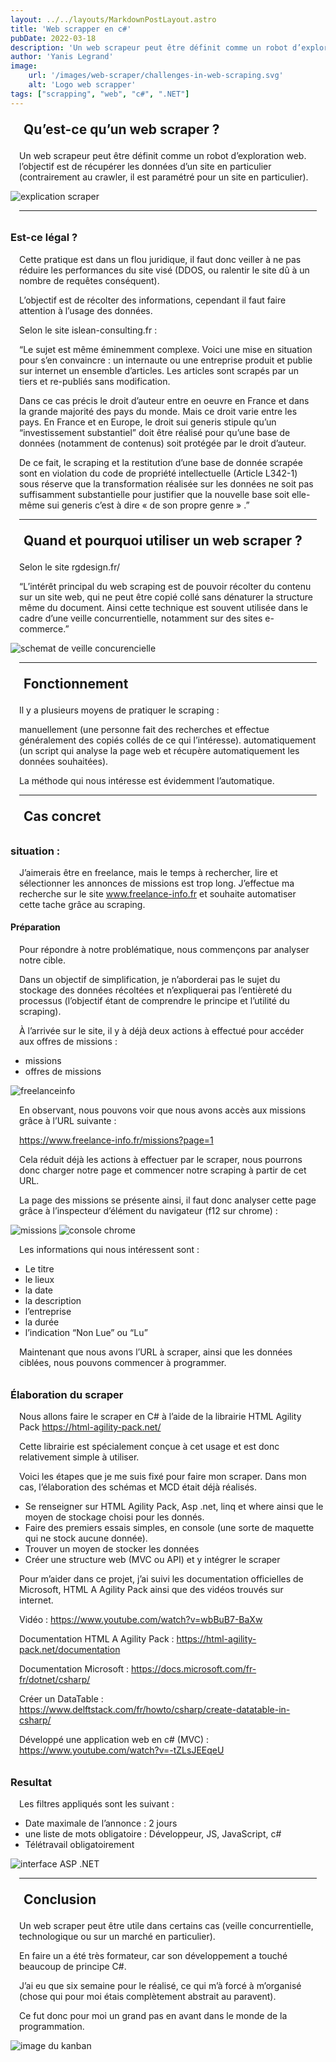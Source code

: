 ```yaml
---
layout: ../../layouts/MarkdownPostLayout.astro
title: 'Web scrapper en c#'
pubDate: 2022-03-18
description: 'Un web scrapeur peut être définit comme un robot d’exploration web. l’objectif est de récupérer les données d’un site en particulier'
author: 'Yanis Legrand'
image:
    url: '/images/web-scraper/challenges-in-web-scraping.svg' 
    alt: 'Logo web scrapper'
tags: ["scrapping", "web", "c#", ".NET"]
---
```


<style>
    h2,h3 {
        margin-top:2em;
    }
    h2, p, hr {
        margin: 1em;
    }
    img {
        max-width:40em;
    }
</style>

## Qu’est-ce qu’un web scraper ?

Un web scrapeur peut être définit comme un robot d’exploration web. l’objectif est de récupérer les données d’un site en particulier (contrairement au crawler, il est paramétré pour un site en particulier).

<img src="/images/web-scraper/image8.png" alt="explication scraper" />

-----

### Est-ce légal ?

Cette pratique est dans un flou juridique, il faut donc veiller à ne pas réduire les performances du site visé (DDOS, ou ralentir le site dû à un nombre de requêtes conséquent).

L’objectif est de récolter des informations, cependant il faut faire attention à l’usage des données.


Selon le site islean-consulting.fr :

“Le sujet est même éminemment complexe. Voici une mise en situation pour s’en convaincre : un internaute ou une entreprise produit et publie sur internet un ensemble d’articles. Les articles sont scrapés par un tiers et re-publiés sans modification.

Dans ce cas précis le droit d’auteur entre en oeuvre en France et dans la grande majorité des pays du monde. Mais ce droit varie entre les pays. En France et en Europe, le droit sui generis stipule qu’un “investissement substantiel” doit être réalisé pour qu’une base de données (notamment de contenus) soit protégée par le droit d’auteur.

De ce fait, le scraping et la restitution d’une base de donnée scrapée sont en violation du code de propriété intellectuelle (Article L342-1) sous réserve que la transformation réalisée sur les données ne soit pas suffisamment substantielle pour justifier que la nouvelle base soit elle-même sui generis c’est à dire « de son propre genre » .”

-----

## Quand et pourquoi utiliser un web scraper ?

Selon le site rgdesign.fr/

“L’intérêt principal du web scraping est de pouvoir récolter du contenu sur un site web, qui ne peut être copié collé sans dénaturer la structure même du document. Ainsi cette technique est souvent utilisée dans le cadre d’une veille concurrentielle, notamment sur des sites e-commerce.”

<img src="/images/web-scraper/image5.png" alt="schemat de veille concurencielle" />

-----

## Fonctionnement

Il y a plusieurs moyens de pratiquer le scraping :

manuellement (une personne fait des recherches et effectue généralement des copiés collés de ce qui l’intéresse).
automatiquement (un script qui analyse la page web et récupère automatiquement les données souhaitées).

La méthode qui nous intéresse est évidemment l’automatique.

-----

## Cas concret

### situation :

J’aimerais être en freelance, mais le temps à rechercher, lire et sélectionner les annonces de missions est trop long. J’effectue ma recherche sur le site www.freelance-info.fr et souhaite automatiser cette tache grâce au scraping.

#### Préparation

Pour répondre à notre problématique, nous commençons par analyser notre cible.

Dans un objectif de simplification, je n’aborderai pas le sujet du stockage des données récoltées et n’expliquerai pas l’entièreté du processus (l’objectif étant de comprendre le principe et l’utilité du scraping).


À l’arrivée sur le site, il y à déjà deux actions à effectué pour accéder aux offres de missions :

- missions
- offres de missions

<img src="/images/web-scraper/image6.png" alt="freelanceinfo" />

En observant, nous pouvons voir que nous avons accès aux missions grâce à l’URL suivante :

https://www.freelance-info.fr/missions?page=1

Cela réduit déjà les actions à effectuer par le scraper,  nous pourrons donc charger notre page et commencer notre scraping à partir de cet URL.

La page des missions se présente ainsi, il faut donc analyser cette page grâce à l’inspecteur d’élément du navigateur (f12 sur chrome) :

<img src="/images/web-scraper/image4.png" alt="missions" />

<img src="/images/web-scraper/image3.png" alt="console chrome" />

Les informations qui nous intéressent sont :

- Le titre
- le lieux
- la date
- la description
- l’entreprise
- la durée
- l’indication “Non Lue” ou “Lu”

Maintenant que nous avons l’URL à scraper, ainsi que les données ciblées, nous pouvons commencer à programmer.

### Élaboration du scraper

Nous allons faire le scraper en C# à l’aide de la librairie HTML Agility Pack https://html-agility-pack.net/


Cette librairie est spécialement conçue à cet usage et est donc relativement simple à utiliser.


Voici les étapes que je me suis fixé pour faire mon scraper. Dans mon cas, l’élaboration des schémas et MCD était déjà réalisés.


- Se renseigner sur HTML Agility Pack, Asp .net, linq et where ainsi que le moyen de stockage choisi pour les donnés.
- Faire des premiers essais simples, en console (une sorte de maquette qui ne stock aucune donnée).
- Trouver un moyen de stocker les données
- Créer une structure web (MVC ou API) et y intégrer le scraper

Pour m’aider dans ce projet, j’ai suivi les documentation officielles de Microsoft, HTML A Agility Pack ainsi que des vidéos trouvés sur internet.


Vidéo : https://www.youtube.com/watch?v=wbBuB7-BaXw

Documentation HTML A Agility Pack : https://html-agility-pack.net/documentation

Documentation Microsoft : https://docs.microsoft.com/fr-fr/dotnet/csharp/

Créer un DataTable : https://www.delftstack.com/fr/howto/csharp/create-datatable-in-csharp/ 

Développé une application web en c# (MVC) : https://www.youtube.com/watch?v=-tZLsJEEqeU

### Resultat

Les filtres appliqués sont les suivant :

- Date maximale de l’annonce : 2 jours
- une liste de mots obligatoire : Développeur, JS, JavaScript, c#
- Télétravail obligatoirement

<img src="/images/web-scraper/image1.png" alt="interface ASP .NET" />

-----

## Conclusion

Un web scraper peut être utile dans certains cas (veille concurrentielle, technologique ou sur un marché en particulier).

En faire un a été très formateur, car son développement a touché beaucoup de principe C#.


J’ai eu que six semaine pour le réalisé, ce qui m’à forcé à m’organisé (chose qui pour moi étais complètement abstrait au paravent).

Ce fut donc pour moi un grand pas en avant dans le monde de la programmation.

<img src="/images/web-scraper/image7.png" alt="image du kanban" />